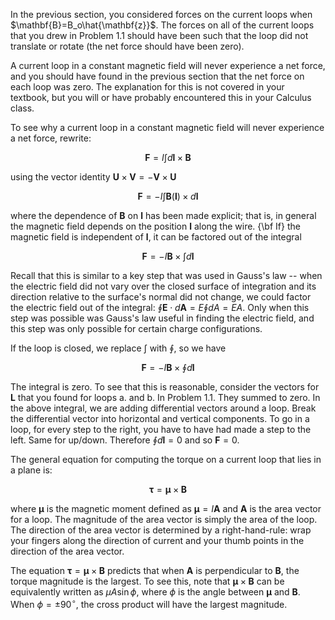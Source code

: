 
In the previous section, you considered forces on the current loops when $\mathbf{B}=B_o\hat{\mathbf{z}}$. The forces on all of the current loops that you drew in Problem 1.1 should have been such that the loop did not translate or rotate (the net force should have been zero).

A current loop in a constant magnetic field will never experience a net force, and you should have found in the previous section that the net force on each loop was zero. The explanation for this is not covered in your textbook, but you will or have probably encountered this in your Calculus class.

To see why a current loop in a constant magnetic field will never experience a net force, rewrite: 

$$\mathbf{F}=I\int d\mathbf{l}\times\mathbf{B}$$

using the vector identity $\mathbf{U}\times\mathbf{V}=-\mathbf{V}\times \mathbf{U}$

$$\mathbf{F}=-I\int \mathbf{B}(\mathbf{l})\times d\mathbf{l}$$

where the dependence of $\mathbf{B}$ on $\mathbf{l}$ has been made explicit; that is, in general the magnetic field depends on the position $\mathbf{l}$ along the wire. {\bf If} the magnetic field is independent of $\mathbf{l}$, it can be factored out of the integral

$$\mathbf{F}=-I\mathbf{B}\times\int d\mathbf{l}$$

Recall that this is similar to a key step that was used in Gauss's law -- when the electric field did not vary over the closed surface of integration and its direction relative to the surface's normal did not change, we could factor the electric field out of the integral: $\oint \mathbf{E}\cdot d\mathbf{A}=E\oint dA=EA$. Only when this step was possible was Gauss's law useful in finding the electric field, and this step was only possible for certain charge configurations.

If the loop is closed, we replace $\int$ with $\oint$, so we have

$$\mathbf{F}=-I\mathbf{B}\times\oint d\mathbf{l}$$

The integral is zero. To see that this is reasonable, consider the vectors for $\mathbf{L}$ that you found for loops a. and b. In Problem 1.1. They summed to zero. In the above integral, we are adding differential vectors around a loop. Break the differential vector into horizontal and vertical components. To go in a loop, for every step to the right, you have to have had made a step to the left. Same for up/down. Therefore $\oint d\mathbf{l}=0$ and so $\mathbf{F}=0$.

The general equation for computing the torque on a current loop that lies in a plane is:

$$\boldsymbol{\tau} = \boldsymbol{\mu}\times\mathbf{B}$$

where $\boldsymbol{\mu}$ is the magnetic moment defined as $\boldsymbol{\mu}=I\mathbf{A}$ and $\mathbf{A}$ is the area vector for a loop. The magnitude of the area vector is simply the area of the loop. The direction of the area vector is determined by a right-hand-rule: wrap your fingers along the direction of current and your thumb points in the direction of the area vector.

The equation $\boldsymbol{\tau} = \boldsymbol{\mu}\times\mathbf{B}$ predicts that when $\mathbf{A}$ is perpendicular to $\mathbf{B}$, the torque magnitude is the largest. To see this, note that $\boldsymbol{\mu}\times\mathbf{B}$ can be equivalently written as $\mu A\sin\phi$, where $\phi$ is the angle between $\boldsymbol{\mu}$ and $\mathbf{B}$. When $\phi = \pm 90^\circ$, the cross product will have the largest magnitude.
